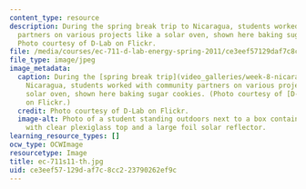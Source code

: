```yaml
---
content_type: resource
description: During the spring break trip to Nicaragua, students worked with community
  partners on various projects like a solar oven, shown here baking sugar cookies.
  Photo courtesy of D-Lab on Flickr.
file: /media/courses/ec-711-d-lab-energy-spring-2011/ce3eef57129daf7c8cc223790262ef9c_ec-711s11-th.jpg
file_type: image/jpeg
image_metadata:
  caption: During the [spring break trip](video_galleries/week-8-nicaragua-trip) to
    Nicaragua, students worked with community partners on various projects like a
    solar oven, shown here baking sugar cookies. (Photo courtesy of [D-Lab](http://www.flickr.com/photos/d-lab/5576006598)
    on Flickr.)
  credit: Photo courtesy of D-Lab on Flickr.
  image-alt: Photo of a student standing outdoors next to a box containing cookies,
    with clear plexiglass top and a large foil solar reflector.
learning_resource_types: []
ocw_type: OCWImage
resourcetype: Image
title: ec-711s11-th.jpg
uid: ce3eef57-129d-af7c-8cc2-23790262ef9c
---
```

